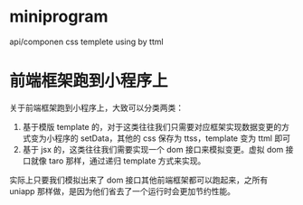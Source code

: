 # miniprogram

api/componen css templete using by ttml

# 前端框架跑到小程序上

关于前端框架跑到小程序上，大致可以分类两类：

1. 基于模版 template 的，对于这类往往我们只需要对应框架实现数据变更的方式变为小程序的 setData，其他的 css 保存为 ttss，template 变为 ttml 即可
2. 基于 jsx 的，这类往往我们需要实现一个 dom 接口来模拟变更。虚拟 dom 接口就像 taro 那样，通过递归 template 方式来实现。

实际上只要我们模拟出来了 dom 接口其他前端框架都可以跑起来，之所有 uniapp 那样做，是因为他们省去了一个运行时会更加节约性能。

